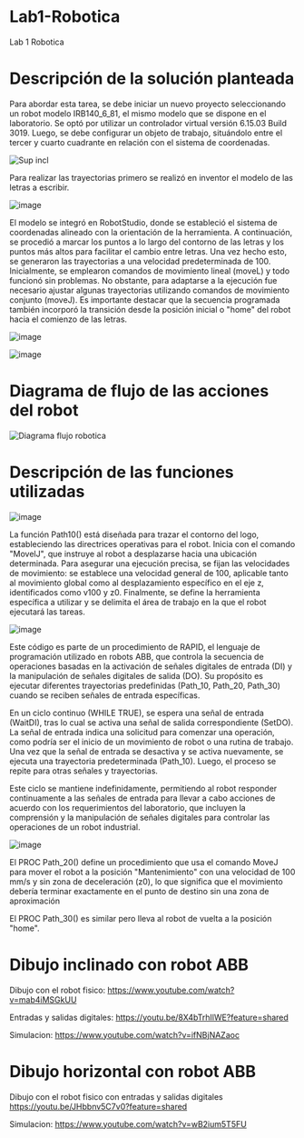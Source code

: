 # Lab1-Robotica
Lab 1 Robotica

# Descripción de la solución planteada

Para abordar esta tarea, se debe iniciar un nuevo proyecto seleccionando un robot modelo IRB140_6_81, el mismo modelo que se dispone en el laboratorio. Se optó por utilizar un controlador virtual versión 6.15.03 Build 3019. Luego, se debe configurar un objeto de trabajo, situándolo entre el tercer y cuarto cuadrante en relación con el sistema de coordenadas.

![Sup incl](https://github.com/JoyS06/Lab1-Robotica/assets/105253521/285edf05-294e-4022-b519-ac2c7c40bb90)

Para realizar las trayectorias primero se realizó en inventor el modelo de las letras a escribir.

![image](https://github.com/JoyS06/Lab1-Robotica/assets/105253521/fd917d84-107b-4361-9335-05485ae88c02)

El modelo se integró en RobotStudio, donde se estableció el sistema de coordenadas alineado con la orientación de la herramienta. A continuación, se procedió a marcar los puntos a lo largo del contorno de las letras y los puntos más altos para facilitar el cambio entre letras. Una vez hecho esto, se generaron las trayectorias a una velocidad predeterminada de 100. Inicialmente, se emplearon comandos de movimiento lineal (moveL) y todo funcionó sin problemas. No obstante, para adaptarse a la ejecución fue necesario ajustar algunas trayectorias utilizando comandos de movimiento conjunto (moveJ). Es importante destacar que la secuencia programada también incorporó la transición desde la posición inicial o "home" del robot hacia el comienzo de las letras.

![image](https://github.com/JoyS06/Lab1-Robotica/assets/105253521/b875b740-5861-4701-bc05-c73c81540c43)

![image](https://github.com/JoyS06/Lab1-Robotica/assets/105253521/a6d305d9-b77e-4215-ac39-7baf79a46717)

# Diagrama de flujo de las acciones del robot

![Diagrama flujo robotica](https://github.com/JoyS06/Lab1-Robotica/assets/66972115/b9d702f2-e575-4852-b66c-6cde12a1057f)

# Descripción de las funciones utilizadas

![image](https://github.com/JoyS06/Lab1-Robotica/assets/105253521/44e84a7a-a645-4355-906d-024002a53a24)

La función Path10() está diseñada para trazar el contorno del logo, estableciendo las directrices operativas para el robot. Inicia con el comando "MovelJ", que instruye al robot a desplazarse hacia una ubicación determinada. Para asegurar una ejecución precisa, se fijan las velocidades de movimiento: se establece una velocidad general de 100, aplicable tanto al movimiento global como al desplazamiento específico en el eje z, identificados como v100 y z0. Finalmente, se define la herramienta específica a utilizar y se delimita el área de trabajo en la que el robot ejecutará las tareas. 

![image](https://github.com/JoyS06/Lab1-Robotica/assets/105253521/4430a83d-bb30-4632-8974-d5d03d372b9c)

Este código es parte de un procedimiento de RAPID, el lenguaje de programación utilizado en robots ABB, que controla la secuencia de operaciones basadas en la activación de señales digitales de entrada (DI) y la manipulación de señales digitales de salida (DO). Su propósito es ejecutar diferentes trayectorias predefinidas (Path_10, Path_20, Path_30) cuando se reciben señales de entrada específicas.

En un ciclo continuo (WHILE TRUE), se espera una señal de entrada (WaitDI), tras lo cual se activa una señal de salida correspondiente (SetDO). La señal de entrada indica una solicitud para comenzar una operación, como podría ser el inicio de un movimiento de robot o una rutina de trabajo. Una vez que la señal de entrada se desactiva y se activa nuevamente, se ejecuta una trayectoria predeterminada (Path_10). Luego, el proceso se repite para otras señales y trayectorias.

Este ciclo se mantiene indefinidamente, permitiendo al robot responder continuamente a las señales de entrada para llevar a cabo acciones de acuerdo con los requerimientos del laboratorio, que incluyen la comprensión y la manipulación de señales digitales para controlar las operaciones de un robot industrial.

![image](https://github.com/JoyS06/Lab1-Robotica/assets/105253521/33f201aa-f1bf-495a-a4f9-24624bbae36b)

El PROC Path_20() define un procedimiento que usa el comando MoveJ para mover el robot a la posición "Mantenimiento" con una velocidad de 100 mm/s y sin zona de deceleración (z0), lo que significa que el movimiento debería terminar exactamente en el punto de destino sin una zona de aproximación

El PROC Path_30() es similar pero lleva al robot de vuelta a la posición "home". 

# Dibujo inclinado con robot ABB 

Dibujo con el robot fisico: https://www.youtube.com/watch?v=mab4iMSGkUU

Entradas y salidas digitales: https://youtu.be/8X4bTrhIlWE?feature=shared

Simulacion: https://www.youtube.com/watch?v=ifNBjNAZaoc

# Dibujo horizontal con robot ABB

Dibujo con el robot fisico con entradas y salidas digitales https://youtu.be/JHbbnv5C7v0?feature=shared

Simulacion: https://www.youtube.com/watch?v=wB2ium5T5FU


